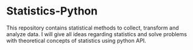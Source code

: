 # Statistics-Python
This repository contains statistical methods to collect, transform and analyze data. I will give all ideas regarding statistics and solve problems with theoretical concepts of statistics using python API. 
